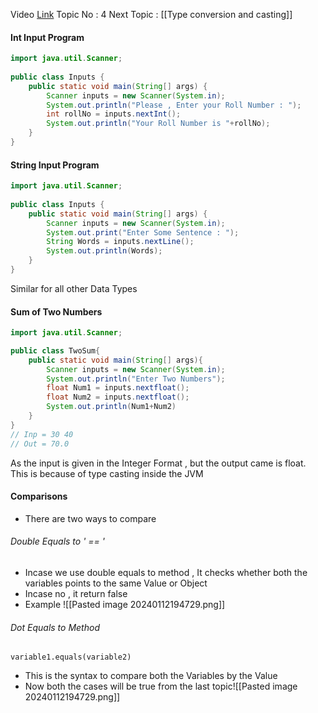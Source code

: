 Video [Link](https://youtu.be/TAtrPoaJ7gc?si=XPlzWbbj9sRuJbX-&t=3308)
Topic No : 4
Next Topic : [[Type conversion and casting]]

#### Int Input Program

```Java
import java.util.Scanner;  
  
public class Inputs {  
    public static void main(String[] args) {  
        Scanner inputs = new Scanner(System.in);  
        System.out.println("Please , Enter your Roll Number : ");  
        int rollNo = inputs.nextInt();  
        System.out.println("Your Roll Number is "+rollNo);  
    }  
}
```

#### String Input Program

```Java
import java.util.Scanner;  
  
public class Inputs {  
    public static void main(String[] args) {  
        Scanner inputs = new Scanner(System.in);  
        System.out.print("Enter Some Sentence : ");  
        String Words = inputs.nextLine();  
        System.out.println(Words);  
    }  
}
```

Similar for all other Data Types

#### Sum of Two Numbers

```Java
import java.util.Scanner;

public class TwoSum{
	public static void main(String[] args){
		Scanner inputs = new Scanner(System.in);
		System.out.println("Enter Two Numbers");
		float Num1 = inputs.nextfloat();
		float Num2 = inputs.nextfloat();
		System.out.println(Num1+Num2)
	}
}
// Inp = 30 40
// Out = 70.0
```

As the input is given in the Integer Format , but the output came is float. This is because of type casting inside the JVM

#### Comparisons
- There are two ways to compare
###### Double Equals to ' == '
- Incase we use double equals to method , It checks whether both the variables points to the same Value or Object 
- Incase no , it return false 
- Example ![[Pasted image 20240112194729.png]]
###### Dot Equals to Method
`` variable1.equals(variable2) ``
- This is the syntax to compare both the Variables by the Value
- Now both the cases will be true from the last topic![[Pasted image 20240112194729.png]]
